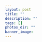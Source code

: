 ```yaml
---
layout: post
title: ""
description: ""
tags: []
photos_dir: ""
banner_image: 
---
```



<!--more-->

